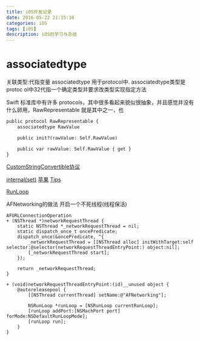 ```yaml
---
title: iOS开发记录
date: 2016-05-22 21:15:16
categories: iOS
tags: [iOS]
description: iOS的学习与总结
---
```

# associatedtype
关联类型:代指变量
associatedtype 用于protocol中.
associatedtype类型是protoc
ol中32代指一个确定类型并要求改类型实现指定方法


Swift 标准库中有许多 protocols，其中很多看起来貌似很抽象，并且感觉并没有什么卵用，RawRepresentable 就是其中之一，也

``` py
public protocol RawRepresentable {
    associatedtype RawValue

    public init?(rawValue: Self.RawValue)

    public var rawValue: Self.RawValue { get }
}
```

[CustomStringConvertible协议](http://swiftcafe.io/2016/01/15/printable/)

[internal(set)](http://www.devtalking.com/articles/swift-access-control/)
[苹果](https://developer.apple.com/library/content/documentation/Swift/Conceptual/Swift_Programming_Language/AccessControl.html)
[Tips](http://swifter.tips/property-access/)

[RunLoop](http://artjing.com/2016/05/20/RUNLOOP/)

AFNetworking的做法
开启一个不死线程(线程保活)

```
AFURLConnectionOperation
+ (NSThread *)networkRequestThread {
    static NSThread *_networkRequestThread = nil;
    static dispatch_once_t oncePredicate;
    dispatch_once(&oncePredicate, ^{
        _networkRequestThread = [[NSThread alloc] initWithTarget:self selector:@selector(networkRequestThreadEntryPoint:) object:nil];
        [_networkRequestThread start];
    });

    return _networkRequestThread;
}
```


```
+ (void)networkRequestThreadEntryPoint:(id)__unused object {
    @autoreleasepool {
        [[NSThread currentThread] setName:@"AFNetworking"];

        NSRunLoop *runLoop = [NSRunLoop currentRunLoop];
        [runLoop addPort:[NSMachPort port] forMode:NSDefaultRunLoopMode];
        [runLoop run];
    }
}
```


